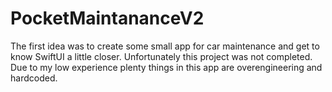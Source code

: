 # PocketMaintananceV2
The first idea was to create some small app for car maintenance and get to know SwiftUI a little closer. Unfortunately this project was not completed.
Due to my low experience plenty things in this app are overengineering and hardcoded.
